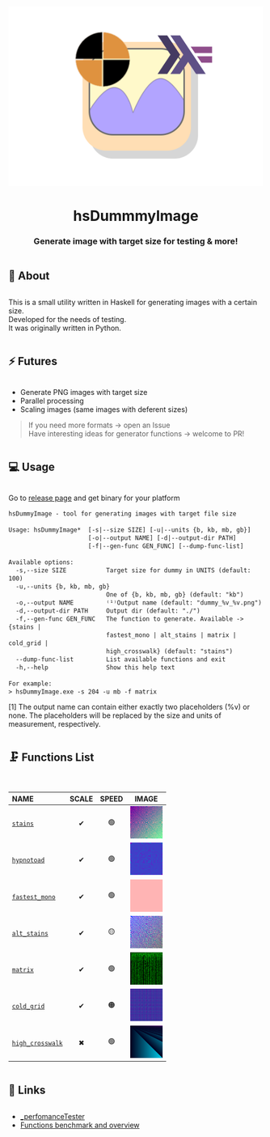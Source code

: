 <div align="center">
  
![hsDummyImage logo](assets/readme_logo.png)
  
# hsDummmyImage


  
### Generate image with target size for testing & more!  
  
</div>

<summary><h2 style="display: inline-block;">🌟 About</h2></summary>

This is a small utility written in Haskell for generating images with a certain size.<br>
Developed for the needs of testing.<br>
It was originally written in Python.

<summary><h2 style="display: inline-block;">⚡ Futures</h2></summary>

 * Generate PNG images with target size
 * Parallel processing
 * Scaling images (same images with deferent sizes)
 
 > If you need more formats -> open an Issue <br>
 > Have interesting ideas for generator functions -> welcome to PR!

<summary><h2 style="display: inline-block;">💻 Usage</h2></summary>

Go to [release page](https://github.com/DummyFiles/hsDummyImage/releases) and get binary for your platform

```
hsDummyImage - tool for generating images with target file size

Usage: hsDummyImage*  [-s|--size SIZE] [-u|--units {b, kb, mb, gb}]
                      [-o|--output NAME] [-d|--output-dir PATH]
                      [-f|--gen-func GEN_FUNC] [--dump-func-list]

Available options:
  -s,--size SIZE           Target size for dummy in UNITS (default: 100)
  -u,--units {b, kb, mb, gb}
                           One of {b, kb, mb, gb} (default: "kb")
  -o,--output NAME         ⁽¹⁾Output name (default: "dummy_%v_%v.png")
  -d,--output-dir PATH     Output dir (default: "./")
  -f,--gen-func GEN_FUNC   The function to generate. Available -> {stains |
                           fastest_mono | alt_stains | matrix | cold_grid |
                           high_crosswalk} (default: "stains")
  --dump-func-list         List available functions and exit
  -h,--help                Show this help text
  
For example:
> hsDummyImage.exe -s 204 -u mb -f matrix
```
\[1] The output name can contain either exactly two placeholders (%v) or none. The placeholders will be replaced by the size and units of measurement, respectively.

<summary><h2 style="display: inline-block;">🗜️ Functions List</h2></summary>

<br>

| NAME | SCALE | SPEED | IMAGE |
| :--- | :---: | :---: | :---: |
| [`stains`](docs/available_functions.md#stains) | ✔ | 🟢 | <a href="docs/available_functions.md#stains"><img src="docs/assets/stains_128_kb.png" width=64></a> |
| [`hypnotoad`](docs/available_functions.md#hypnotoad) | ✔ | 🟢 | <a href="docs/available_functions.md#hypnotoad"><img src="docs/assets/hypnotoad_128_kb.png" width=64></a> |
| [`fastest_mono`](docs/available_functions.md#fastest_mono) | ✔ | 🟢 | <a href="docs/available_functions.md#fastest_mono"><img src="docs/assets/fastest_mono_1_kb.png" width=64></a> |
| [`alt_stains`](docs/available_functions.md#alt_stains) | ✔ | 🟡 | <a href="docs/available_functions.md#alt_stains"><img src="docs/assets/alt_stains_128_kb.png" width=64></a> |
| [`matrix`](docs/available_functions.md#matrix) | ✔ | 🟢 | <a href="docs/available_functions.md#matrix"><img src="docs/assets/matrix_128_kb.png" width=64></a> |
| [`cold_grid`](docs/available_functions.md#cold_grid) | ✔ | 🟠 | <a href="docs/available_functions.md#cold_grid"><img src="docs/assets/cold_grid_128_kb.png" width=64></a> |
| [`high_crosswalk`](docs/available_functions.md#high_crosswalk) | ✖ | 🟢 | <a href="docs/available_functions.md#high_crosswalk"><img src="docs/assets/high_crosswalk_128_kb.png" width=64></a> |

<summary><h2 style="display: inline-block;">🔗 Links</h2></summary>

* [_perfomanceTester](https://github.com/DummyFiles/_perfomanceTester)
* [Functions benchmark and overview](docs/available_functions.md)



